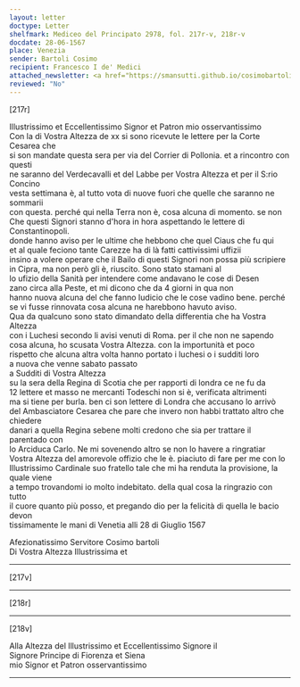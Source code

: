 ```yaml
---
layout: letter
doctype: Letter
shelfmark: Mediceo del Principato 2978, fol. 217r-v, 218r-v
docdate: 28-06-1567
place: Venezia
sender: Bartoli Cosimo
recipient: Francesco I de' Medici
attached_newsletter: <a href="https://smansutti.github.io/cosimobartoli/texts/3080_023/">3080_023</a>
reviewed: "No"
---
```


[217r]  
  
  
Illustrissimo et Eccellentissimo Signor et Patron mio osservantissimo  
Con la di Vostra Altezza de xx si sono ricevute le lettere per la Corte Cesarea che  
si son mandate questa sera per via del Corrier di Pollonia. et a rincontro con questi  
ne saranno del Verdecavalli et del Labbe per Vostra Altezza et per il S:rio Concino  
vesta settimana è, al tutto vota di nuove fuori che quelle che saranno ne sommarii  
con questa. perché qui nella Terra non è, cosa alcuna di momento. se non  
Che questi Signori stanno d'hora in hora aspettando le lettere di Constantinopoli.  
donde hanno aviso per le ultime che hebbono che quel Ciaus che fu qui  
et al quale feciono tante Carezze ha di là fatti cattivissimi uffizii  
insino a volere operare che il Bailo di questi Signori non possa più scripiere  
in Cipra, ma non però gli è, riuscito. Sono stato stamani al  
lo ufizio della Sanità per intendere come andavano le cose di Desen  
zano circa alla Peste, et mi dicono che da 4 giorni in qua non  
hanno nuova alcuna del che fanno Iudicio che le cose vadino bene. perché  
se vi fusse rinnovata cosa alcuna ne harebbono havuto aviso.  
Qua da qualcuno sono stato dimandato della differentia che ha Vostra Altezza  
con i Luchesi secondo li avisi venuti di Roma. per il che non ne sapendo  
cosa alcuna, ho scusata Vostra Altezza. con la importunità et poco  
rispetto che alcuna altra volta hanno portato i luchesi o i sudditi loro  
a nuova che venne sabato passato  
a Sudditi di Vostra Altezza  
su la sera della Regina di Scotia che per rapporti di londra ce ne fu da  
12 lettere et masso ne mercanti Todeschi non si è, verificata altrimenti  
ma si tiene per burla. ben ci son lettere di Londra che accusano lo arrivò  
del Ambasciatore Cesarea che pare che invero non habbi trattato altro che chiedere  
danari a quella Regina sebene molti credono che sia per trattare il parentado con  
lo Arciduca Carlo. Ne mi sovenendo altro se non lo havere a ringratiar  
Vostra Altezza del amorevole offizio che le è. piaciuto di fare per me con lo  
Illustrissimo Cardinale suo fratello tale che mi ha renduta la provisione, la quale viene  
a tempo trovandomi io molto indebitato. della qual cosa la ringrazio con tutto  
il cuore quanto più posso, et pregando dio per la felicità di quella le bacio devon  
tissimamente le mani di Venetia alli 28 di Giuglio 1567  
  
Afezionatissimo Servitore Cosimo bartoli  
Di Vostra Altezza Illustrissima et  
  
---  

[217v]  
  
  
  
---  

[218r]  
  
  
  
---  

[218v]  
  
  
Alla Altezza del Illustrissimo et Eccellentissimo Signore il  
Signore Principe di Fiorenza et Siena  
mio Signor et Patron osservantissimo  
  
---  

